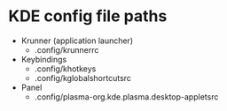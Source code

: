# KDE config file paths

* Krunner (application launcher)
  * .config/krunnerrc
* Keybindings
  * .config/khotkeys
  * .config/kglobalshortcutsrc
* Panel
  * .config/plasma-org.kde.plasma.desktop-appletsrc
